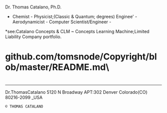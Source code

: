 #
Dr. Thomas Catalano, Ph.D.
- Chemist - Physicist;(Classic & Quantum; degrees) Enginee' - Aerodynamicist - Computer Scientist/Engineer -


*see:Catalano Concepts & CLM ~ Concepts Learning Machine;Limited Liability Company portfolio.



# github.com/tomsnode/Copyright/blob/master/README.md\

#

--------------
Dr.ThomasCatalano
5120 N Broadway APT:302
Denver Colorado(CO) 80216-2099 _USA

    © THOMAS CATALANO






